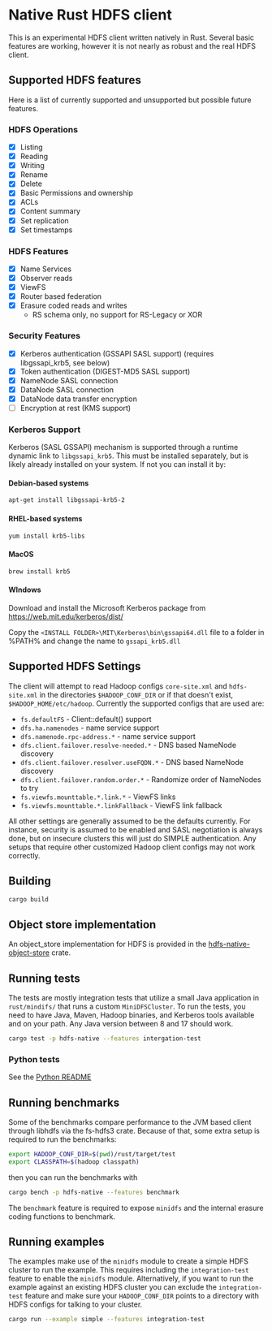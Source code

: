 # Native Rust HDFS client
This is an experimental HDFS client written natively in Rust. Several basic features are working, however it is not nearly as robust and the real HDFS client.

## Supported HDFS features
Here is a list of currently supported and unsupported but possible future features.

### HDFS Operations
- [x] Listing
- [x] Reading
- [x] Writing
- [x] Rename
- [x] Delete
- [x] Basic Permissions and ownership
- [x] ACLs
- [x] Content summary
- [x] Set replication
- [x] Set timestamps

### HDFS Features
- [x] Name Services
- [x] Observer reads
- [x] ViewFS
- [x] Router based federation
- [x] Erasure coded reads and writes
    - RS schema only, no support for RS-Legacy or XOR

### Security Features
- [x] Kerberos authentication (GSSAPI SASL support) (requires libgssapi_krb5, see below)
- [x] Token authentication (DIGEST-MD5 SASL support)
- [x] NameNode SASL connection
- [x] DataNode SASL connection
- [x] DataNode data transfer encryption
- [ ] Encryption at rest (KMS support)

### Kerberos Support
Kerberos (SASL GSSAPI) mechanism is supported through a runtime dynamic link to `libgssapi_krb5`. This must be installed separately, but is likely already installed on your system. If not you can install it by:

#### Debian-based systems
```bash
apt-get install libgssapi-krb5-2
```

#### RHEL-based systems
```bash
yum install krb5-libs
```

#### MacOS
```bash
brew install krb5
```

#### WIndows
Download and install the Microsoft Kerberos package from https://web.mit.edu/kerberos/dist/

Copy the `<INSTALL FOLDER>\MIT\Kerberos\bin\gssapi64.dll` file to a folder in %PATH% and change the name to `gssapi_krb5.dll`

## Supported HDFS Settings
The client will attempt to read Hadoop configs `core-site.xml` and `hdfs-site.xml` in the directories `$HADOOP_CONF_DIR` or if that doesn't exist, `$HADOOP_HOME/etc/hadoop`. Currently the supported configs that are used are:
- `fs.defaultFS` - Client::default() support
- `dfs.ha.namenodes` - name service support
- `dfs.namenode.rpc-address.*` - name service support
- `dfs.client.failover.resolve-needed.*` - DNS based NameNode discovery
- `dfs.client.failover.resolver.useFQDN.*` - DNS based NameNode discovery
- `dfs.client.failover.random.order.*` - Randomize order of NameNodes to try
- `fs.viewfs.mounttable.*.link.*` - ViewFS links
- `fs.viewfs.mounttable.*.linkFallback` - ViewFS link fallback

All other settings are generally assumed to be the defaults currently. For instance, security is assumed to be enabled and SASL negotiation is always done, but on insecure clusters this will just do SIMPLE authentication. Any setups that require other customized Hadoop client configs may not work correctly. 

## Building

```
cargo build
```

## Object store implementation
An object_store implementation for HDFS is provided in the [hdfs-native-object-store](./crates/hdfs-native-object-store/) crate.

## Running tests
The tests are mostly integration tests that utilize a small Java application in `rust/mindifs/` that runs a custom `MiniDFSCluster`. To run the tests, you need to have Java, Maven, Hadoop binaries, and Kerberos tools available and on your path. Any Java version between 8 and 17 should work.

```bash
cargo test -p hdfs-native --features intergation-test
```

### Python tests
See the [Python README](./python/README.md)

## Running benchmarks
Some of the benchmarks compare performance to the JVM based client through libhdfs via the fs-hdfs3 crate. Because of that, some extra setup is required to run the benchmarks:

```bash
export HADOOP_CONF_DIR=$(pwd)/rust/target/test
export CLASSPATH=$(hadoop classpath)
```

then you can run the benchmarks with
```bash
cargo bench -p hdfs-native --features benchmark
```

The `benchmark` feature is required to expose `minidfs` and the internal erasure coding functions to benchmark.

## Running examples
The examples make use of the `minidfs` module to create a simple HDFS cluster to run the example. This requires including the `integration-test` feature to enable the `minidfs` module. Alternatively, if you want to run the example against an existing HDFS cluster you can exclude the `integration-test` feature and make sure your `HADOOP_CONF_DIR` points to a directory with HDFS configs for talking to your cluster.

```bash
cargo run --example simple --features integration-test
```
